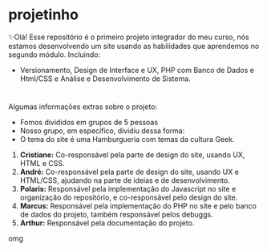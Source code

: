 # projetinho
✨Olá! Esse repositório é o primeiro projeto integrador do meu curso, nós estamos desenvolvendo um site usando as habilidades que aprendemos no segundo módulo.
Incluindo: 
<ul><li>Versionamento, Design de Interface e UX, PHP com Banco de Dados e Html/CSS e Análise e Desenvolvimento de Sistema.</li></ul>
<h1></h1>
Algumas informações extras sobre o projeto:
<ul><li>Fomos divididos em grupos de 5 pessoas</li>
<li>Nosso grupo, em específico, dividiu dessa forma:</li>
<li>O tema do site é uma Hamburgueria com temas da cultura Geek.</li>
</ul>
<ol>
  <li><strong>Cristiane:</strong> Co-responsável pela parte de design do site, usando UX, HTML e CSS.</li>
<li><strong>André:</strong> Co-responsável pela parte de design do site, usando UX e HTML/CSS, ajudando na parte de ideias e de desenvolvimento. </li>
<li><strong>Polaris:</strong> Responsável pela implementação do Javascript no site e organização do repositório, e co-responsável pelo design do site.</li>
<li><strong>Marcus: </strong> Responsável pela implementação do PHP no site e pelo banco de dados do projeto, também responsável pelos debuggs. </li>
<li><strong>Arthur:</strong> Responsável pela documentação do projeto.</li>
</ol>omg

